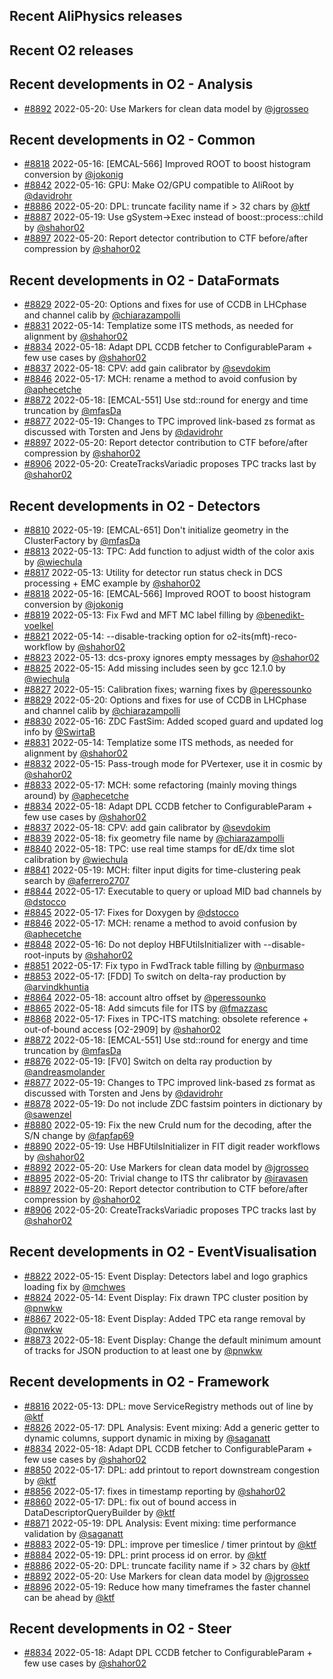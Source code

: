 ## Recent AliPhysics releases
## Recent O2 releases
## Recent developments in O2 - Analysis
- [\#8892](https://github.com/AliceO2Group/AliceO2/pull/8892) 2022-05-20: Use Markers for clean data model by [@jgrosseo](https://github.com/jgrosseo)
## Recent developments in O2 - Common
- [\#8818](https://github.com/AliceO2Group/AliceO2/pull/8818) 2022-05-16: [EMCAL-566] Improved ROOT to boost histogram conversion  by [@jokonig](https://github.com/jokonig)
- [\#8842](https://github.com/AliceO2Group/AliceO2/pull/8842) 2022-05-16: GPU: Make O2/GPU compatible to AliRoot by [@davidrohr](https://github.com/davidrohr)
- [\#8886](https://github.com/AliceO2Group/AliceO2/pull/8886) 2022-05-20: DPL: truncate facility name if > 32 chars by [@ktf](https://github.com/ktf)
- [\#8887](https://github.com/AliceO2Group/AliceO2/pull/8887) 2022-05-19: Use gSystem->Exec instead of boost::process::child by [@shahor02](https://github.com/shahor02)
- [\#8897](https://github.com/AliceO2Group/AliceO2/pull/8897) 2022-05-20: Report detector contribution to CTF before/after compression by [@shahor02](https://github.com/shahor02)
## Recent developments in O2 - DataFormats
- [\#8829](https://github.com/AliceO2Group/AliceO2/pull/8829) 2022-05-20: Options and fixes for use of CCDB in LHCphase and channel calib  by [@chiarazampolli](https://github.com/chiarazampolli)
- [\#8831](https://github.com/AliceO2Group/AliceO2/pull/8831) 2022-05-14: Templatize some ITS methods, as needed for alignment by [@shahor02](https://github.com/shahor02)
- [\#8834](https://github.com/AliceO2Group/AliceO2/pull/8834) 2022-05-18: Adapt DPL CCDB fetcher to ConfigurableParam + few use cases by [@shahor02](https://github.com/shahor02)
- [\#8837](https://github.com/AliceO2Group/AliceO2/pull/8837) 2022-05-18: CPV: add gain calibrator by [@sevdokim](https://github.com/sevdokim)
- [\#8846](https://github.com/AliceO2Group/AliceO2/pull/8846) 2022-05-17: MCH: rename a method to avoid confusion by [@aphecetche](https://github.com/aphecetche)
- [\#8872](https://github.com/AliceO2Group/AliceO2/pull/8872) 2022-05-18: [EMCAL-551] Use std::round for energy and time truncation by [@mfasDa](https://github.com/mfasDa)
- [\#8877](https://github.com/AliceO2Group/AliceO2/pull/8877) 2022-05-19: Changes to TPC improved link-based zs format as discussed with Torsten and Jens by [@davidrohr](https://github.com/davidrohr)
- [\#8897](https://github.com/AliceO2Group/AliceO2/pull/8897) 2022-05-20: Report detector contribution to CTF before/after compression by [@shahor02](https://github.com/shahor02)
- [\#8906](https://github.com/AliceO2Group/AliceO2/pull/8906) 2022-05-20: CreateTracksVariadic proposes TPC tracks last by [@shahor02](https://github.com/shahor02)
## Recent developments in O2 - Detectors
- [\#8810](https://github.com/AliceO2Group/AliceO2/pull/8810) 2022-05-19: [EMCAL-651] Don't initialize geometry in the ClusterFactory by [@mfasDa](https://github.com/mfasDa)
- [\#8813](https://github.com/AliceO2Group/AliceO2/pull/8813) 2022-05-13: TPC: Add function to adjust width of the color axis by [@wiechula](https://github.com/wiechula)
- [\#8817](https://github.com/AliceO2Group/AliceO2/pull/8817) 2022-05-13: Utility for detector run status check in DCS processing + EMC example by [@shahor02](https://github.com/shahor02)
- [\#8818](https://github.com/AliceO2Group/AliceO2/pull/8818) 2022-05-16: [EMCAL-566] Improved ROOT to boost histogram conversion  by [@jokonig](https://github.com/jokonig)
- [\#8819](https://github.com/AliceO2Group/AliceO2/pull/8819) 2022-05-13: Fix Fwd and MFT MC label filling by [@benedikt-voelkel](https://github.com/benedikt-voelkel)
- [\#8821](https://github.com/AliceO2Group/AliceO2/pull/8821) 2022-05-14: --disable-tracking option for o2-its(mft)-reco-workflow by [@shahor02](https://github.com/shahor02)
- [\#8823](https://github.com/AliceO2Group/AliceO2/pull/8823) 2022-05-13: dcs-proxy ignores empty messages by [@shahor02](https://github.com/shahor02)
- [\#8825](https://github.com/AliceO2Group/AliceO2/pull/8825) 2022-05-15: Add missing includes seen by gcc 12.1.0 by [@wiechula](https://github.com/wiechula)
- [\#8827](https://github.com/AliceO2Group/AliceO2/pull/8827) 2022-05-15: Calibration fixes; warning fixes by [@peressounko](https://github.com/peressounko)
- [\#8829](https://github.com/AliceO2Group/AliceO2/pull/8829) 2022-05-20: Options and fixes for use of CCDB in LHCphase and channel calib  by [@chiarazampolli](https://github.com/chiarazampolli)
- [\#8830](https://github.com/AliceO2Group/AliceO2/pull/8830) 2022-05-16: ZDC FastSim: Added scoped guard and updated log info by [@SwirtaB](https://github.com/SwirtaB)
- [\#8831](https://github.com/AliceO2Group/AliceO2/pull/8831) 2022-05-14: Templatize some ITS methods, as needed for alignment by [@shahor02](https://github.com/shahor02)
- [\#8832](https://github.com/AliceO2Group/AliceO2/pull/8832) 2022-05-15: Pass-trough mode for PVertexer, use it in cosmic by [@shahor02](https://github.com/shahor02)
- [\#8833](https://github.com/AliceO2Group/AliceO2/pull/8833) 2022-05-17: MCH: some refactoring (mainly moving things around) by [@aphecetche](https://github.com/aphecetche)
- [\#8834](https://github.com/AliceO2Group/AliceO2/pull/8834) 2022-05-18: Adapt DPL CCDB fetcher to ConfigurableParam + few use cases by [@shahor02](https://github.com/shahor02)
- [\#8837](https://github.com/AliceO2Group/AliceO2/pull/8837) 2022-05-18: CPV: add gain calibrator by [@sevdokim](https://github.com/sevdokim)
- [\#8839](https://github.com/AliceO2Group/AliceO2/pull/8839) 2022-05-18: fix geometry file name by [@chiarazampolli](https://github.com/chiarazampolli)
- [\#8840](https://github.com/AliceO2Group/AliceO2/pull/8840) 2022-05-18: TPC: use real time stamps for dE/dx time slot calibration by [@wiechula](https://github.com/wiechula)
- [\#8841](https://github.com/AliceO2Group/AliceO2/pull/8841) 2022-05-19: MCH: filter input digits for time-clustering peak search by [@aferrero2707](https://github.com/aferrero2707)
- [\#8844](https://github.com/AliceO2Group/AliceO2/pull/8844) 2022-05-17: Executable to query or upload MID bad channels by [@dstocco](https://github.com/dstocco)
- [\#8845](https://github.com/AliceO2Group/AliceO2/pull/8845) 2022-05-17: Fixes for Doxygen by [@dstocco](https://github.com/dstocco)
- [\#8846](https://github.com/AliceO2Group/AliceO2/pull/8846) 2022-05-17: MCH: rename a method to avoid confusion by [@aphecetche](https://github.com/aphecetche)
- [\#8848](https://github.com/AliceO2Group/AliceO2/pull/8848) 2022-05-16: Do not deploy HBFUtilsInitializer with --disable-root-inputs by [@shahor02](https://github.com/shahor02)
- [\#8851](https://github.com/AliceO2Group/AliceO2/pull/8851) 2022-05-17: Fix typo in FwdTrack table filling by [@nburmaso](https://github.com/nburmaso)
- [\#8853](https://github.com/AliceO2Group/AliceO2/pull/8853) 2022-05-17: [FDD] To switch on delta-ray production by [@arvindkhuntia](https://github.com/arvindkhuntia)
- [\#8864](https://github.com/AliceO2Group/AliceO2/pull/8864) 2022-05-18: account altro offset by [@peressounko](https://github.com/peressounko)
- [\#8865](https://github.com/AliceO2Group/AliceO2/pull/8865) 2022-05-18: Add simcuts file for ITS by [@fmazzasc](https://github.com/fmazzasc)
- [\#8868](https://github.com/AliceO2Group/AliceO2/pull/8868) 2022-05-17: Fixes in TPC-ITS matching: obsolete reference + out-of-bound access [O2-2909] by [@shahor02](https://github.com/shahor02)
- [\#8872](https://github.com/AliceO2Group/AliceO2/pull/8872) 2022-05-18: [EMCAL-551] Use std::round for energy and time truncation by [@mfasDa](https://github.com/mfasDa)
- [\#8876](https://github.com/AliceO2Group/AliceO2/pull/8876) 2022-05-19: [FV0] Switch on delta ray production by [@andreasmolander](https://github.com/andreasmolander)
- [\#8877](https://github.com/AliceO2Group/AliceO2/pull/8877) 2022-05-19: Changes to TPC improved link-based zs format as discussed with Torsten and Jens by [@davidrohr](https://github.com/davidrohr)
- [\#8878](https://github.com/AliceO2Group/AliceO2/pull/8878) 2022-05-19: Do not include ZDC fastsim pointers in dictionary by [@sawenzel](https://github.com/sawenzel)
- [\#8880](https://github.com/AliceO2Group/AliceO2/pull/8880) 2022-05-19: Fix the new CruId num for the decoding, after the S/N change by [@fapfap69](https://github.com/fapfap69)
- [\#8890](https://github.com/AliceO2Group/AliceO2/pull/8890) 2022-05-19: Use HBFUtilsInitializer in FIT digit reader workflows by [@shahor02](https://github.com/shahor02)
- [\#8892](https://github.com/AliceO2Group/AliceO2/pull/8892) 2022-05-20: Use Markers for clean data model by [@jgrosseo](https://github.com/jgrosseo)
- [\#8895](https://github.com/AliceO2Group/AliceO2/pull/8895) 2022-05-20: Trivial change to ITS thr calibrator by [@iravasen](https://github.com/iravasen)
- [\#8897](https://github.com/AliceO2Group/AliceO2/pull/8897) 2022-05-20: Report detector contribution to CTF before/after compression by [@shahor02](https://github.com/shahor02)
- [\#8906](https://github.com/AliceO2Group/AliceO2/pull/8906) 2022-05-20: CreateTracksVariadic proposes TPC tracks last by [@shahor02](https://github.com/shahor02)
## Recent developments in O2 - EventVisualisation
- [\#8822](https://github.com/AliceO2Group/AliceO2/pull/8822) 2022-05-15: Event Display: Detectors label and logo graphics loading fix by [@mchwes](https://github.com/mchwes)
- [\#8824](https://github.com/AliceO2Group/AliceO2/pull/8824) 2022-05-14: Event Display: Fix drawn TPC cluster position by [@pnwkw](https://github.com/pnwkw)
- [\#8867](https://github.com/AliceO2Group/AliceO2/pull/8867) 2022-05-18: Event Display: Added TPC eta range removal by [@pnwkw](https://github.com/pnwkw)
- [\#8873](https://github.com/AliceO2Group/AliceO2/pull/8873) 2022-05-18: Event Display: Change the default minimum amount of tracks for JSON production to at least one by [@pnwkw](https://github.com/pnwkw)
## Recent developments in O2 - Framework
- [\#8816](https://github.com/AliceO2Group/AliceO2/pull/8816) 2022-05-13: DPL: move ServiceRegistry methods out of line by [@ktf](https://github.com/ktf)
- [\#8826](https://github.com/AliceO2Group/AliceO2/pull/8826) 2022-05-17: DPL Analysis: Event mixing: Add a generic getter to dynamic columns, support dynamic in mixing by [@saganatt](https://github.com/saganatt)
- [\#8834](https://github.com/AliceO2Group/AliceO2/pull/8834) 2022-05-18: Adapt DPL CCDB fetcher to ConfigurableParam + few use cases by [@shahor02](https://github.com/shahor02)
- [\#8850](https://github.com/AliceO2Group/AliceO2/pull/8850) 2022-05-17: DPL: add printout to report downstream congestion by [@ktf](https://github.com/ktf)
- [\#8856](https://github.com/AliceO2Group/AliceO2/pull/8856) 2022-05-17: fixes in timestamp reporting by [@shahor02](https://github.com/shahor02)
- [\#8860](https://github.com/AliceO2Group/AliceO2/pull/8860) 2022-05-17: DPL: fix out of bound access in DataDescriptorQueryBuilder by [@ktf](https://github.com/ktf)
- [\#8871](https://github.com/AliceO2Group/AliceO2/pull/8871) 2022-05-19: DPL Analysis: Event mixing: time performance validation by [@saganatt](https://github.com/saganatt)
- [\#8883](https://github.com/AliceO2Group/AliceO2/pull/8883) 2022-05-19: DPL: improve per timeslice / timer printout by [@ktf](https://github.com/ktf)
- [\#8884](https://github.com/AliceO2Group/AliceO2/pull/8884) 2022-05-19: DPL: print process id on error. by [@ktf](https://github.com/ktf)
- [\#8886](https://github.com/AliceO2Group/AliceO2/pull/8886) 2022-05-20: DPL: truncate facility name if > 32 chars by [@ktf](https://github.com/ktf)
- [\#8892](https://github.com/AliceO2Group/AliceO2/pull/8892) 2022-05-20: Use Markers for clean data model by [@jgrosseo](https://github.com/jgrosseo)
- [\#8896](https://github.com/AliceO2Group/AliceO2/pull/8896) 2022-05-19: Reduce how many timeframes the faster channel can be ahead by [@ktf](https://github.com/ktf)
## Recent developments in O2 - Steer
- [\#8834](https://github.com/AliceO2Group/AliceO2/pull/8834) 2022-05-18: Adapt DPL CCDB fetcher to ConfigurableParam + few use cases by [@shahor02](https://github.com/shahor02)
